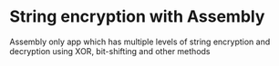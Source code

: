 # String encryption with Assembly
Assembly only app which has multiple levels of string encryption and decryption using XOR, bit-shifting and other methods
